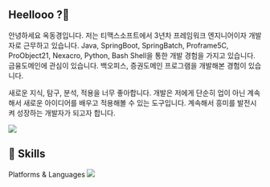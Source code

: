 ## Heellooo ?👋

안녕하세요 옥동경입니다.
저는 티맥스소프트에서 3년차 프레임워크 엔지니어이자 개발자로 근무하고 있습니다. 
Java, SpringBoot, SpringBatch, Proframe5C, ProObject21, Nexacro, Python, Bash Shell을 통한 개발 경험을 가지고 있습니다. 
금융도메인에 관심이 있습니다. 
백오피스, 증권도메인 프로그램을 개발해본 경험이 있습니다.

새로운 지식, 탐구, 분석, 적용을 너무 좋아합니다.
개발은 저에게 단순히 업이 아닌 계속해서 새로운 아이디어를 배우고 적용해볼 수 있는 도구입니다. 
계속해서 흥미를 발전시켜 성장하는 개발자가 되고자 합니다.


<a href="https://admireme.tistory.com/"><img src="https://img.shields.io/badge/♥️%20Tech%20Blog-FF4088?style=flat&labelColor=FF4088&logoColor=white"/></a>


## 💪 Skills
Platforms & Languages
<img src="https://img.shields.io/badge/JAVA-007396?
          style=flat&logo=Java&logoColor=white"/>
          
<!--
**dongkyoung0303/dongkyoung0303** is a ✨ _special_ ✨ repository because its `README.md` (this file) appears on your GitHub profile.

Here are some ideas to get you started:

- 🔭 I’m currently working on ...
- 🌱 I’m currently learning ...
- 👯 I’m looking to collaborate on ...
- 🤔 I’m looking for help with ...
- 💬 Ask me about ...
- 📫 How to reach me: ...
- 😄 Pronouns: ...
- ⚡ Fun fact: ...
-->

